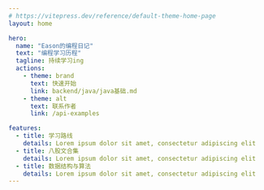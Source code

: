 ```yaml
---
# https://vitepress.dev/reference/default-theme-home-page
layout: home

hero:
  name: "Eason的编程日记"
  text: "编程学习历程"
  tagline: 持续学习ing
  actions:
    - theme: brand
      text: 快速开始
      link: backend/java/java基础.md
    - theme: alt
      text: 联系作者
      link: /api-examples

features:
  - title: 学习路线
    details: Lorem ipsum dolor sit amet, consectetur adipiscing elit
  - title: 八股文合集
    details: Lorem ipsum dolor sit amet, consectetur adipiscing elit
  - title: 数据结构与算法
    details: Lorem ipsum dolor sit amet, consectetur adipiscing elit
---
```


